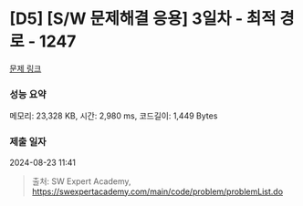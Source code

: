 # [D5] [S/W 문제해결 응용] 3일차 - 최적 경로 - 1247 

[문제 링크](https://swexpertacademy.com/main/code/problem/problemDetail.do?contestProbId=AV15OZ4qAPICFAYD) 

### 성능 요약

메모리: 23,328 KB, 시간: 2,980 ms, 코드길이: 1,449 Bytes

### 제출 일자

2024-08-23 11:41



> 출처: SW Expert Academy, https://swexpertacademy.com/main/code/problem/problemList.do